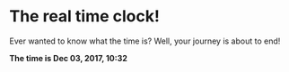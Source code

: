 # The real time clock!

Ever wanted to know what the time is? Well, your journey is about to end!

**The time is Dec 03, 2017, 10:32**